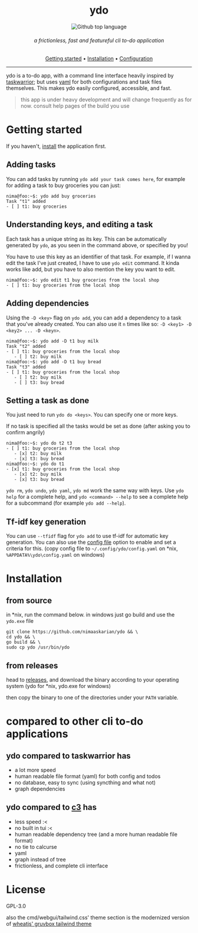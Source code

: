 <div align="center">

# ydo
![Github top language](https://img.shields.io/github/languages/top/nimaaskarian/ydo?style=flat&color=blue)

###### a frictionless, fast and featureful cli to-do application


[Getting started](#getting-started) •
[Installation](#installation) •
[Configuration](#configuration) 

</div>

---
ydo is a to-do app, with a command line interface heavily inspired by
[taskwarrior](https://taskwarrior.org/); but uses [yaml](yaml.org) for both
configurations and task files themselves. This makes ydo easily configured,
accessible, and fast.

> this app is under heavy development and will change frequently as for now.
> consult help pages of the build you use

# Getting started
If you haven't, [install](#installation) the application first.

## Adding tasks
You can add tasks by running `ydo add your task comes here`, for example for
adding a task to buy groceries you can just:
```console
nima@foo:~$: ydo add buy groceries
Task "t1" added
- [ ] t1: buy groceries
```

## Understanding keys, and editing a task
Each task has a unique string as its key. This can be automatically generated by
`ydo`, as you seen in the command above, or specified by you!

You have to use this key as an identifier of that task.
For example, if I wanna edit the task I've just created, I have to use `ydo edit` command.
It kinda works like add, but you have to also mention the key you want to edit.
```console
nima@foo:~$: ydo edit t1 buy groceries from the local shop
- [ ] t1: buy groceries from the local shop
```

## Adding dependencies
Using the `-D <key>` flag on `ydo add`, you can add a dependency to a task that
you've already created. You can also use it `n` times like so: `-D <key1> -D <key2> ... -D <keyn>`.
```console
nima@foo:~$: ydo add -D t1 buy milk
Task "t2" added
- [ ] t1: buy groceries from the local shop
   - [ ] t2: buy milk
nima@foo:~$: ydo add -D t1 buy bread
Task "t3" added
- [ ] t1: buy groceries from the local shop
   - [ ] t2: buy milk
   - [ ] t3: buy bread
```

## Setting a task as done
You just need to run `ydo do <keys>`. You can specify one or more keys.

If no task is specified all the tasks would be set as done (after asking you
to confirm angrily)

```console
nima@foo:~$: ydo do t2 t3
- [ ] t1: buy groceries from the local shop
   - [x] t2: buy milk
   - [x] t3: buy bread
nima@foo:~$: ydo do t1
- [x] t1: buy groceries from the local shop
   - [x] t2: buy milk
   - [x] t3: buy bread
```
`ydo rm`, `ydo undo`, `ydo yaml`, `ydo md` work the same way with keys.
Use `ydo help` for a complete help, and `ydo <command> --help` to see a complete
help for a subcommand (for example `ydo add --help`).

## Tf-idf key generation
You can use `--tfidf` flag for `ydo add` to use tf-idf for automatic key
generation. You can also use the [config file](https://github.com/nimaaskarian/ydo/blob/master/config.yaml) option to enable and set a criteria
for this. (copy config file to `~/.config/ydo/config.yaml` on *nix,
`%APPDATA%\ydo\config.yaml` on windows)



# Installation

## from source
in *nix, run the command below. in windows just go build and use the `ydo.exe` file
```
git clone https://github.com/nimaaskarian/ydo && \
cd ydo && \
go build && \
sudo cp ydo /usr/bin/ydo
```

## from releases
head to [releases](https://github.com/nimaaskarian/ydo/releases), and download
the binary according to your operating system (ydo for *nix, ydo.exe for windows)

then copy the binary to one of the directories under your `PATH` variable.

# compared to other cli to-do applications
## ydo compared to taskwarrior has
- a lot more speed
- human readable file format (yaml) for both config and todos
- no database, easy to sync (using syncthing and what not)
- graph dependencies

## ydo compared to [c3](https://github.com/nimaaskarian/c3) has
- less speed :<
- no built in tui :<
- human readable dependency tree (and a more human readable file format)
- no tie to calcurse
- yaml
- graph instead of tree
- frictionless, and complete cli interface

# License
GPL-3.0

also the cmd/webgui/tailwind.css' theme section is the modernized version of [wheatjs' gruvbox tailwind theme](https://github.com/wheatjs/gruvbox-tailwind-theme/) 
